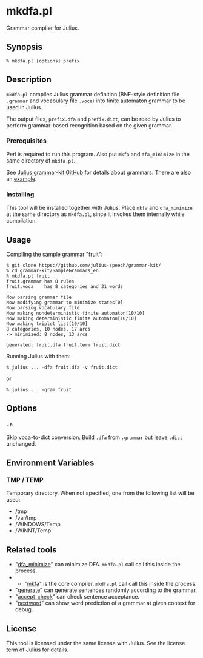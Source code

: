 # mkdfa.pl

Grammar compiler for Julius.

## Synopsis

```shell
% mkdfa.pl [options] prefix
```

## Description

`mkdfa.pl` compiles Julius grammar definition (BNF-style definition file
`.grammar` and vocabulary file  `.voca`) into finite automaton grammar to be
used in Julius.

The output files, `prefix.dfa` and `prefix.dict`, can be read by Julius to
perform grammar-based recognition based on the given grammar.

### Prerequisites

Perl is required to run this program.  Also put `mkfa` and `dfa_minimize` in the
same directory of `mkdfa.pl`.

See [Julius grammar-kit GitHub](https://github.com/julius-speech/grammar-kit/)
for details about grammars. There are also an
[example](https://github.com/julius-speech/grammar-kit/tree/master/SampleGrammars_en).

### Installing

This tool will be installed together with Julius. Place `mkfa` and
`dfa_minimize` at the same directory as `mkdfa.pl`, since it invokes them
internally while compilation.

## Usage

Compiling the [sample
grammar](https://github.com/julius-speech/grammar-kit/tree/master/SampleGrammars_en)
"fruit":

```shell
% git clone https://github.com/julius-speech/grammar-kit/
% cd grammar-kit/SampleGrammars_en
% mkdfa.pl fruit
fruit.grammar has 8 rules
fruit.voca    has 8 categories and 31 words
---
Now parsing grammar file
Now modifying grammar to minimize states[0]
Now parsing vocabulary file
Now making nondeterministic finite automaton[10/10]
Now making deterministic finite automaton[10/10]
Now making triplet list[10/10]
8 categories, 10 nodes, 17 arcs
-> minimized: 8 nodes, 13 arcs
---
generated: fruit.dfa fruit.term fruit.dict
```

Running Julius with them:

```shell
% julius ... -dfa fruit.dfa -v fruit.dict
```

or

```shell
% julius ... -gram fruit
```

## Options

### `-n`

Skip voca-to-dict conversion. Build `.dfa` from `.grammar` but leave `.dict`
unchanged.

## Environment Variables

### TMP / TEMP

Temporary directory.  When not specified, one from the following list will be
used:

- /tmp
- /var/tmp
- /WINDOWS/Temp
- /WINNT/Temp.

## Related tools

- "[dfa_minimize](https://github.com/julius-speech/julius/tree/master/gramtools/dfa_minimize)"
  can minimize DFA. `mkdfa.pl` call call this inside the process.
- - "[mkfa](https://github.com/julius-speech/julius/tree/master/gramtools/mkfa)"
    is the core compiler.  `mkdfa.pl` call call this inside the process.
- "[generate](https://github.com/julius-speech/julius/tree/master/gramtools/generate)"
  can generate sentences randomly according to the grammar.
- "[accept_check](https://github.com/julius-speech/julius/tree/master/gramtools/accept_check)"
  can check sentence acceptance.
- "[nextword](https://github.com/julius-speech/julius/tree/master/gramtools/nextword)"
  can show word prediction of a grammar at given context for debug.

## License

This tool is licensed under the same license with Julius.  See the license term
of Julius for details.

